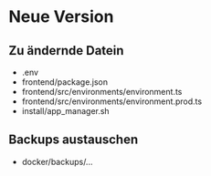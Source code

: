 # Neue Version

## Zu ändernde Datein
- .env
- frontend/package.json
- frontend/src/environments/environment.ts
- frontend/src/environments/environment.prod.ts
- install/app_manager.sh

## Backups austauschen
- docker/backups/...
